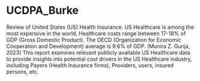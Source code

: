 # UCDPA_Burke
Review of United States (US) Health Insurance.
US Healthcare is among the most expensive in the world, Healthcare costs range between 17-18% of GDP (Gross Domestic Product). The OECD (Organization for Economic Cooperation and Development) average is 9.6% of GDP. (Munira Z. Gunja, 2023)
This report examines relevant publicly available US Healthcare data to provide insights into potential cost drivers in the US Healthcare industry, including Payers (Health Insurance firms), Providers, users, insured persons, etc.
